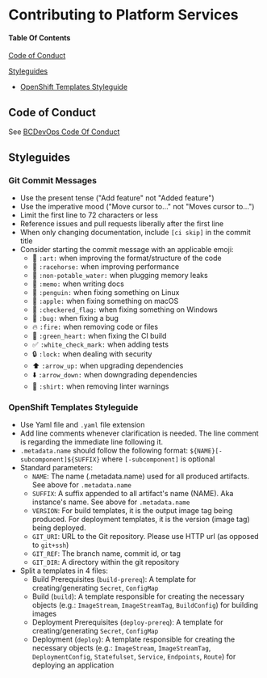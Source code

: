 # Contributing to Platform Services

#### Table Of Contents

[Code of Conduct](#code-of-conduct)

[Styleguides](#styleguides)
  * [OpenShift Templates Styleguide](#openshift-templates-styleguide)

## Code of Conduct
See [BCDevOps Code Of Conduct](https://github.com/BCDevOps/developer-platform/blob/master/CODE_OF_CONDUCT.md)

## Styleguides

### Git Commit Messages

* Use the present tense ("Add feature" not "Added feature")
* Use the imperative mood ("Move cursor to..." not "Moves cursor to...")
* Limit the first line to 72 characters or less
* Reference issues and pull requests liberally after the first line
* When only changing documentation, include `[ci skip]` in the commit title
* Consider starting the commit message with an applicable emoji:
    * :art: `:art:` when improving the format/structure of the code
    * :racehorse: `:racehorse:` when improving performance
    * :non-potable_water: `:non-potable_water:` when plugging memory leaks
    * :memo: `:memo:` when writing docs
    * :penguin: `:penguin:` when fixing something on Linux
    * :apple: `:apple:` when fixing something on macOS
    * :checkered_flag: `:checkered_flag:` when fixing something on Windows
    * :bug: `:bug:` when fixing a bug
    * :fire: `:fire:` when removing code or files
    * :green_heart: `:green_heart:` when fixing the CI build
    * :white_check_mark: `:white_check_mark:` when adding tests
    * :lock: `:lock:` when dealing with security
    * :arrow_up: `:arrow_up:` when upgrading dependencies
    * :arrow_down: `:arrow_down:` when downgrading dependencies
    * :shirt: `:shirt:` when removing linter warnings
  
### OpenShift Templates Styleguide

* Use Yaml file and `.yaml` file extension
* Add line comments whenever clarification is needed. The line comment is regarding the immediate line following it.
* `.metadata.name` should follow the following format: `${NAME}[-subcomponent]${SUFFIX}` where `[-subcomponent]` is optional
* Standard parameters:
    * `NAME`: The name (.metadata.name) used for all produced artifacts. See above for `.metadata.name`
    * `SUFFIX`: A suffix appended to all artifact's name (NAME). Aka instance's name. See above for `.metadata.name`
    * `VERSION`: For build templates, it is the output image tag being produced. For deployment templates, it is the version (image tag) being deployed.
    * `GIT_URI`: URL to the Git repository. Please use HTTP url (as opposed to `git+ssh`)
    * `GIT_REF`: The branch name, commit id, or tag
    * `GIT_DIR`: A directory within the git repository
* Split a templates in 4 files:
  * Build Prerequisites (`build-prereq`): A template for creating/generating `Secret`, `ConfigMap`
  * Build (`build`): A template responsible for creating the necessary objects (e.g.: `ImageStream`, `ImageStreamTag`, `BuildConfig`) for building images
  * Deployment Prerequisites (`deploy-prereq`): A template for creating/generating `Secret`, `ConfigMap`
  * Deployment (`deploy`): A template responsible for creating the necessary objects (e.g.: `ImageStream`, `ImageStreamTag`, `DeploymentConfig`, `Statefulset`, `Service`, `Endpoints`, `Route`) for deploying an application


